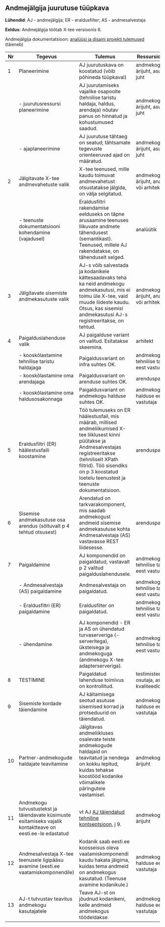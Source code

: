 ## Andmejälgija juurutuse tüüpkava

**Lühendid**: AJ - andmejälgija; ER - eraldusfilter; AS - andmesalvestaja

**Eeldus:** Andmejälgija töötab X-tee versioonis 6. 

Andmejälgija dokumentatsioon: [analüüsi ja disaini projekti tulemused](http://x-road.eu/docs/PersonalDataMonitor/) (täieneb)

| Nr | Tegevus | Tulemus | Ressursid; Täitja
|----|---------|-----------|-----|
| 1  | Planeerimine | AJ juurutuskava on koostatud (võib põhineda tüüpkaval) | andmekogu ärijuht, asutuse IT juht |
|    | - juurutusressursi planeerimine | AJ juurutamiseks vajalike osapoolte (tehnilise taristu haldaja, haldus, arendaja) nõutav panus on hinnatud ja kohustumused saadud. | andmekogu ärijuht, asutuse IT juht |
|    | - ajaplaneerimine | AJ juurutuse tähtaeg on seatud; tähtsamate tegevuste orienteeruvad ajad on määratud. | andmekogu ärijuht, asutuse IT juht |
| 2   | Jälgitavate X-tee andmevahetuste valik  | X-tee teenused, mille kaudu toimuvat andmevahetust otsustatakse jälgida, on välja selgitatud. | andmekogu ärijuht, analüütik või arhitekt |
|     | - teenuste dokumentatsiooni kohendamine (vajadusel) | Eraldusfiltri rakendamise eelduseks on täpne arusaamine teenuses liikuvate andmete tähendusest (semantikast). Teenused, millele AJ rakendatakse, on tähenduselt selged. | analüütik |
| 3   | Jälgitavate sisemiste andmekasutuste valik | AJ-s võib salvestada ja kodanikele kättesaadavaks teha ka neid andmekogu andmekasutusi, mis ei toimu üle X-tee, vaid muude liideste kaudu. Otsus, kas sisemisi andmekasutusi AJ-s registreeritakse, on tehtud. | andmekogu ärijuht, analüütik või arhitekt |
| 4  | Paigalduslahenduse valik     | AJ paigalduse variant on valitud. Esitatakse skeemina. | arhitekt |
|    | - kooskõlastamine tehnilise taristu haldajaga | Paigaldusvariant on infra suhtes OK. | andmekogu tehnilise taristu eest vastutaja |
|    | - kooskõlastamine oma arendajaga | Paigaldusvariant on arenduse suhtes OK. | arenduspartner |
|    | - kooskõlastamine oma haldusosakonnaga | Paigaldusvariant on andmekogu halduse suhtes OK. | andmekogu halduse eest vastutaja |
| 5   | Eraldusfiltri (ER) häälestusfaili koostamine | Töö tulemuseks on ER häälestusfail, mis määrab, millised andmeliikumised X-tee liiklusest kinni püütakse ja Andmesalvestajas registreeritakse (tehniliselt XPath filtrid). Töö sisendiks on p 3 koostatud loetelu teenustest ja teenuste dokumentatsioon.  | arenduspartner |
| 6   | Sisemise andmekasutuse osa arendus (sõltuvalt p 4 tehtud otsusest) | Arendatud on tarkvarakomponent, mis saadab andmekogust andmeid sisemise andmekasutuse kohta Andmesalvestaja (AS) vastavasse REST liidesesse. | arenduspartner | 
| 7   | Paigaldamine | AJ komponendid on paigaldatud, vastavalt p 2 valitud paigalduslahendusele. | andmekogu tehnilise taristu eest vastutaja |
|     | - Andmesalvestaja (AS) paigaldamine | Andmesalvestaja on paigaldatud. | andmekogu tehnilise taristu eest vastutaja |
|     | - Eraldusfiltri (ER) paigaldamine | Eraldusfilter on paigaldatud. | andmekogu tehnilise taristu eest vastutaja |
|     | - ühendamine | AJ komponendid - ER ja AS on ühendatud turvaserveriga (-serveritega), üksteisega ja andmekoguga (andmekogu X-tee adapterserveriga). | andmekogu tehnilise taristu eest vastutaja |
| 8   | TESTIMINE | Paigaldatud lahenduse toimivus on kontrollitud. | testimisteenuse osutaja, asutuse kvaliteediosakond | 
| 9   | Sisemiste kordade täiendamine | AJ käitamisega seotud asutuse sisemised korrad ja protseduurid on täiendatud. | andmekogu halduse eest vastutaja |
| 10  | Partner-andmekogude haldajate teavitamine | Jälgitavas andmeliikluses osalevate teiste andmekogude haldajaid on teavitatud ja nendega on kokku lepitud, kuidas tehakse koostööd kodanike võimalikele päringutele vastamisel. | andmekogu ärijuht |
| 11  | Andmekogu tutvustustekst ja täiendavate küsimuste esitamiseks vajalik kontaktteave on eesti.ee-le edastatud | vt AJ [AJ täiendatud tehniline kontseptsioon](http://x-road.eu/docs/PersonalDataMonitor/3_AJ%20t%c3%a4iendatud%20tehniline%20kontseptsioon%20v1.1.docx), j 9. | andmekogu ärijuht | 
| 12  | Andmesalvestaja X-tee teenusele ligipääsu avamine (eesti.ee vaatamiskomponendile) | Kodanik saab eesti.ee koosseisus oleva vaatamiskomponendi kaudu hakata jälgima, kuidas tema andmeid on andmekogus kasutatud. (Teenuse avamine kodanikule.) | andmekogu halduse eest vastutaja | 
| 13  | AJ-t tutvustav teavitus andmekogu kasutajatele | Teave AJ-st on jõudnud kodanikeni, kelle andmeid andmekogus töödeldakse. | andmekogu halduse eest vastutaja |
